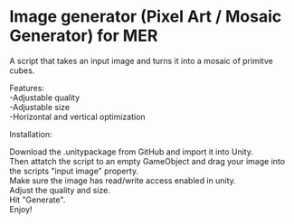 # Image generator (Pixel Art / Mosaic Generator) for MER
A script that takes an input image and turns it into a mosaic of primitve cubes.

Features: <br>
    -Adjustable quality<br>
    -Adjustable size<br>
    -Horizontal and vertical optimization<br>

Installation:
     
Download the .unitypackage from GitHub and import it into Unity.<br>
Then attatch the script to an empty GameObject and drag your image into the scripts "input image" property.<br>
Make sure the image has read/write access enabled in unity.<br>
Adjust the quality and size.<br>
Hit "Generate".<br>
Enjoy!<br>
